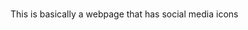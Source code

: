 ###

This is basically a webpage that has   social media icons 




<script>
var d = new Date();
document.getElementById("demo").innerHTML = d;
</script>